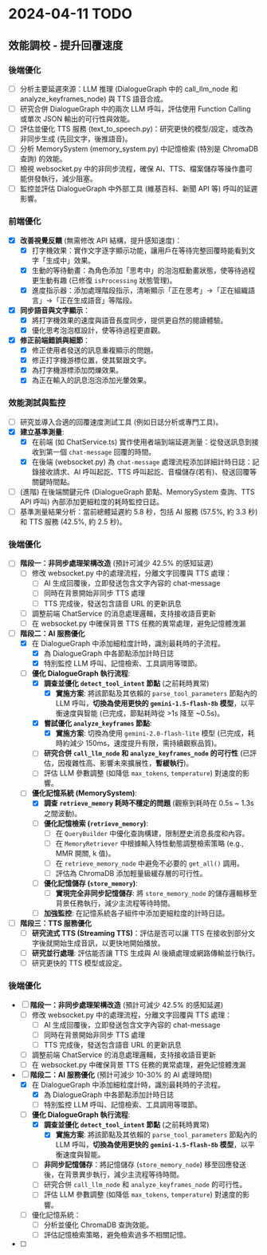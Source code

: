 # 2024-04-11 TODO

## 效能調校 - 提升回覆速度

### 後端優化

- [ ] 分析主要延遲來源：LLM 推理 (DialogueGraph 中的 call_llm_node 和 analyze_keyframes_node) 與 TTS 語音合成。
- [ ] 研究合併 DialogueGraph 中的兩次 LLM 呼叫，評估使用 Function Calling 或單次 JSON 輸出的可行性與效能。
- [ ] 評估並優化 TTS 服務 (text_to_speech.py)：研究更快的模型/設定，或改為非同步生成 (先回文字，後推語音)。
- [ ] 分析 MemorySystem (memory_system.py) 中記憶檢索 (特別是 ChromaDB 查詢) 的效能。
- [ ] 檢視 websocket.py 中的非同步流程，確保 AI、TTS、檔案儲存等操作盡可能併發執行，減少阻塞。
- [ ] 監控並評估 DialogueGraph 中外部工具 (維基百科、新聞 API 等) 呼叫的延遲影響。

### 前端優化

- [x] **改善視覺反饋** (無需修改 API 結構，提升感知速度)：
    - [x] 打字機效果：實作文字逐字顯示功能，讓用戶在等待完整回覆時能看到文字「生成中」效果。
    - [x] 生動的等待動畫：為角色添加「思考中」的泡泡框動畫狀態，使等待過程更生動有趣 (已修復 `isProcessing` 狀態管理)。
    - [x] 進度指示器：添加處理階段指示，清晰顯示「正在思考」→「正在組織語言」→「正在生成語音」等階段。
- [x] **同步語音與文字顯示**：
    - [x] 將打字機效果的速度與語音長度同步，提供更自然的閱讀體驗。
    - [x] 優化思考泡泡框設計，使等待過程更直觀。
- [x] **修正前端錯誤與細節**：
    - [x] 修正使用者發送的訊息重複顯示的問題。
    - [x] 修正打字機游標位置，使其緊跟文字。
    - [x] 為打字機游標添加閃爍效果。
    - [x] 為正在輸入的訊息泡泡添加光暈效果。

### 效能測試與監控

- [ ] 研究並導入合適的回覆速度測試工具 (例如日誌分析或專門工具)。
- [x] **建立基準測量**: 
    - [x] 在前端 (如 ChatService.ts) 實作使用者端到端延遲測量：從發送訊息到接收到第一個 `chat-message` 回覆的時間。
    - [x] 在後端 (websocket.py) 為 `chat-message` 處理流程添加詳細計時日誌：記錄接收請求、AI 呼叫起訖、TTS 呼叫起訖、音檔儲存(若有)、發送回覆等關鍵時間點。
- [ ] (進階) 在後端關鍵元件 (DialogueGraph 節點、MemorySystem 查詢、TTS API 呼叫) 內部添加更細粒度的耗時監控日誌。
- [ ] 基準測量結果分析：當前總體延遲約 5.8 秒，包括 AI 服務 (57.5%, 約 3.3 秒) 和 TTS 服務 (42.5%, 約 2.5 秒)。

### 後端優化

- [ ] **階段一：非同步處理架構改造** (預計可減少 42.5% 的感知延遲)
    - [ ] 修改 websocket.py 中的處理流程，分離文字回覆與 TTS 處理：
        - [ ] AI 生成回覆後，立即發送包含文字內容的 chat-message
        - [ ] 同時在背景開始非同步 TTS 處理
        - [ ] TTS 完成後，發送包含語音 URL 的更新訊息
    - [ ] 調整前端 ChatService 的消息處理邏輯，支持接收語音更新
    - [ ] 在 websocket.py 中確保背景 TTS 任務的異常處理，避免記憶體洩漏

- [ ] **階段二：AI 服務優化**
    - [x] 在 DialogueGraph 中添加細粒度計時，識別最耗時的子流程。
        - [x] 為 DialogueGraph 中各節點添加計時日誌
        - [x] 特別監控 LLM 呼叫、記憶檢索、工具調用等環節。
    - [ ] **優化 DialogueGraph 執行流程**:
        - [x] **調查並優化 `detect_tool_intent` 節點** (之前耗時異常)
            - [x] **實施方案**: 將該節點及其依賴的 `parse_tool_parameters` 節點內的 LLM 呼叫，**切換為使用更快的 `gemini-1.5-flash-8b` 模型**，以平衡速度與智能 (已完成，節點耗時從 >1s 降至 ~0.5s)。
        - [x] **嘗試優化 `analyze_keyframes` 節點**:
            - [x] **實施方案**: 切換為使用 `gemini-2.0-flash-lite` 模型 (已完成，耗時約減少 150ms，速度提升有限，需持續觀察品質)。
        - [ ] **研究合併 `call_llm_node` 和 `analyze_keyframes_node` 的可行性** (已評估，因複雜性高、影響未來擴展性，**暫緩執行**)。
        - [ ] 評估 LLM 參數調整 (如降低 `max_tokens`, `temperature`) 對速度的影響。
    - [ ] **優化記憶系統 (MemorySystem)**:
        - [x] **調查 `retrieve_memory` 耗時不穩定的問題** (觀察到耗時在 0.5s ~ 1.3s 之間波動)。
        - [ ] **優化記憶檢索 (`retrieve_memory`)**:
            - [ ] 在 `QueryBuilder` 中優化查詢構建，限制歷史消息長度和內容。
            - [ ] 在 `MemoryRetriever` 中根據輸入特性動態調整檢索策略 (e.g., MMR 開關, k 值)。
            - [ ] 在 `retrieve_memory_node` 中避免不必要的 `get_all()` 調用。
            - [ ] 評估為 ChromaDB 添加輕量級緩存層的可行性。
        - [ ] **優化記憶儲存 (`store_memory`)**:
            - [ ] **實現完全非同步記憶儲存**: 將 `store_memory_node` 的儲存邏輯移至背景任務執行，減少主流程等待時間。
        - [ ] **加強監控**: 在記憶系統各子組件中添加更細粒度的計時日誌。

- [ ] **階段三：TTS 服務優化**
    - [ ] **研究流式 TTS (Streaming TTS)**：評估是否可以讓 TTS 在接收到部分文字後就開始生成音訊，以更快地開始播放。
    - [ ] **研究並行處理**: 評估能否讓 TTS 生成與 AI 後續處理或網路傳輸並行執行。
    - [ ] 研究更快的 TTS 模型或設定。

### 後端優化

- [ ] **階段一：非同步處理架構改造** (預計可減少 42.5% 的感知延遲)
    - [ ] 修改 websocket.py 中的處理流程，分離文字回覆與 TTS 處理：
        - [ ] AI 生成回覆後，立即發送包含文字內容的 chat-message
        - [ ] 同時在背景開始非同步 TTS 處理
        - [ ] TTS 完成後，發送包含語音 URL 的更新訊息
    - [ ] 調整前端 ChatService 的消息處理邏輯，支持接收語音更新
    - [ ] 在 websocket.py 中確保背景 TTS 任務的異常處理，避免記憶體洩漏

- [ ] **階段二：AI 服務優化** (預計可減少 10-30% 的 AI 處理時間)
    - [x] 在 DialogueGraph 中添加細粒度計時，識別最耗時的子流程。
        - [x] 為 DialogueGraph 中各節點添加計時日誌
        - [ ] 特別監控 LLM 呼叫、記憶檢索、工具調用等環節。
    - [ ] **優化 DialogueGraph 執行流程**:
        - [x] **調查並優化 `detect_tool_intent` 節點** (之前耗時異常)
            - [x] **實施方案**: 將該節點及其依賴的 `parse_tool_parameters` 節點內的 LLM 呼叫，**切換為使用更快的 `gemini-1.5-flash-8b` 模型**，以平衡速度與智能。
        - [ ] **非同步記憶儲存**：將記憶儲存 (`store_memory_node`) 移至回應發送後，在背景異步執行，減少主流程等待時間。
        - [ ] 研究合併 `call_llm_node` 和 `analyze_keyframes_node` 的可行性。
        - [ ] 評估 LLM 參數調整 (如降低 `max_tokens`, `temperature`) 對速度的影響。
    - [ ] 優化記憶系統：
        - [ ] 分析並優化 ChromaDB 查詢效能。
        - [ ] 評估記憶檢索策略，避免檢索過多不相關記憶。
- [ ] 